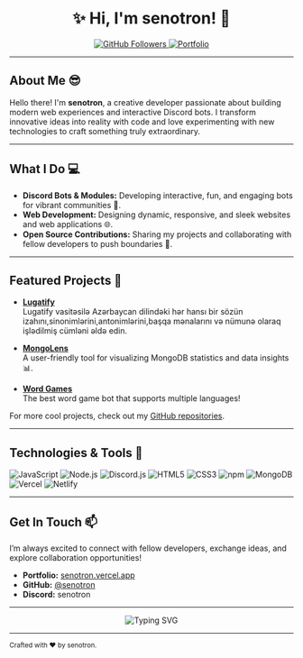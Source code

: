 <h1 align="center">✨ Hi, I'm senotron! 🚀</h1>

<p align="center">
  <a href="https://github.com/senotron">
    <img src="https://komarev.com/ghpvc/?username=senotron" alt="GitHub Followers"/>
  </a>
  <a href="https://senotron.vercel.app">
    <img src="https://img.shields.io/badge/Portfolio-Visit%20My%20Site-brightgreen" alt="Portfolio"/>
  </a>
</p>

---

## About Me 😎

Hello there! I'm **senotron**, a creative developer passionate about building modern web experiences and interactive Discord bots. I transform innovative ideas into reality with code and love experimenting with new technologies to craft something truly extraordinary.

---

## What I Do 💻

- **Discord Bots & Modules:** Developing interactive, fun, and engaging bots for vibrant communities 🤖.
- **Web Development:** Designing dynamic, responsive, and sleek websites and web applications 🌐.
- **Open Source Contributions:** Sharing my projects and collaborating with fellow developers to push boundaries 🤝.

---

## Featured Projects 🚀

- **[Lugatify](https://lugatify.vercel.app)**  
  Lugatify vasitəsilə Azərbaycan dilindəki hər hansı bir sözün izahını,sinonimlərini,antonimlərini,başqa mənalarını və nümunə olaraq işlədilmiş cümləni əldə edin.

- **[MongoLens](https://mongolens.vercel.app)**  
  A user-friendly tool for visualizing MongoDB statistics and data insights 📊.
  
- **[Word Games](https://wordgamesbot.vercel.app/)**  
  The best word game bot that supports multiple languages!

For more cool projects, check out my [GitHub repositories](https://github.com/senotron).

---

## Technologies & Tools 🔧

![JavaScript](https://img.shields.io/badge/JavaScript-ES2023-yellow)
![Node.js](https://img.shields.io/badge/Node.js-v24.1.0-green?logo=node.js&logoColor=white)
![Discord.js](https://img.shields.io/badge/Discord.js-v14.19.3-blue?logo=discord&logoColor=white)
![HTML5](https://img.shields.io/badge/HTML5-E34F26?logo=html5&logoColor=white)
![CSS3](https://img.shields.io/badge/CSS3-1572B6?logo=css3&logoColor=white)
![npm](https://img.shields.io/badge/npm-v11.4.1-CB3837?logo=npm&logoColor=white)
![MongoDB](https://img.shields.io/badge/MongoDB-v8.0.9-47A248?logo=mongodb&logoColor=white)
![Vercel](https://img.shields.io/badge/Vercel-000?logo=vercel&logoColor=white)
![Netlify](https://img.shields.io/badge/Netlify-00C7B7?logo=netlify&logoColor=white)



---

## Get In Touch 📫

I’m always excited to connect with fellow developers, exchange ideas, and explore collaboration opportunities!

- **Portfolio:** [senotron.vercel.app](https://senotron.vercel.app)
- **GitHub:** [@senotron](https://github.com/senotron)
- **Discord:** senotron

---

<p align="center">
  <img src="https://readme-typing-svg.herokuapp.com?size=25&width=700&lines=senotron" alt="Typing SVG"/>
</p>

---

<sub>Crafted with ❤️ by senotron.</sub>

